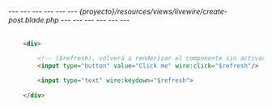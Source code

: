 
###### --- --- --- --- --- --- {proyecto}/resources/views/livewire/create-post.blade.php --- --- --- --- --- --- ######

```html
	<div>

		<!-- ($refresh), volverá a renderizar el componente sin activar ninguna acción. -->
		<input type="button" value="Click me" wire:click="$refresh"/>

		<input type="text" wire:keydown="$refresh">
		
	</div>
```